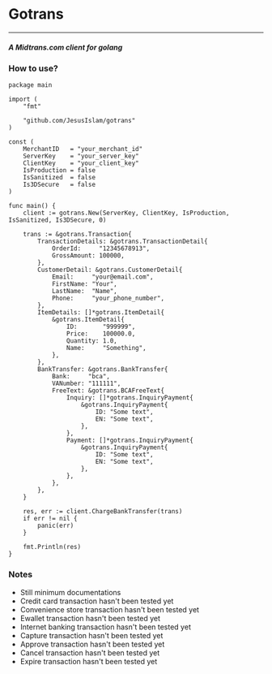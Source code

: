 # Gotrans
-----------
##### A Midtrans.com client for golang

### How to use?

```
package main

import (
	"fmt"

	"github.com/JesusIslam/gotrans"
)

const (
	MerchantID   = "your_merchant_id"
	ServerKey    = "your_server_key"
	ClientKey    = "your_client_key"
	IsProduction = false
	IsSanitized  = false
	Is3DSecure   = false
)

func main() {
	client := gotrans.New(ServerKey, ClientKey, IsProduction, IsSanitized, Is3DSecure, 0)

	trans := &gotrans.Transaction{
		TransactionDetails: &gotrans.TransactionDetail{
			OrderId:     "12345678913",
			GrossAmount: 100000,
		},
		CustomerDetail: &gotrans.CustomerDetail{
			Email:     "your@email.com",
			FirstName: "Your",
			LastName:  "Name",
			Phone:     "your_phone_number",
		},
		ItemDetails: []*gotrans.ItemDetail{
			&gotrans.ItemDetail{
				ID:       "999999",
				Price:    100000.0,
				Quantity: 1.0,
				Name:     "Something",
			},
		},
		BankTransfer: &gotrans.BankTransfer{
			Bank:     "bca",
			VANumber: "111111",
			FreeText: &gotrans.BCAFreeText{
				Inquiry: []*gotrans.InquiryPayment{
					&gotrans.InquiryPayment{
						ID: "Some text",
						EN: "Some text",
					},
				},
				Payment: []*gotrans.InquiryPayment{
					&gotrans.InquiryPayment{
						ID: "Some text",
						EN: "Some text",
					},
				},
			},
		},
	}

	res, err := client.ChargeBankTransfer(trans)
	if err != nil {
		panic(err)
	}

	fmt.Println(res)
}

```

### Notes
- Still minimum documentations
- Credit card transaction hasn't been tested yet
- Convenience store transaction hasn't been tested yet
- Ewallet transaction hasn't been tested yet
- Internet banking transaction hasn't been tested yet
- Capture transaction hasn't been tested yet
- Approve transaction hasn't been tested yet
- Cancel transaction hasn't been tested yet
- Expire transaction hasn't been tested yet